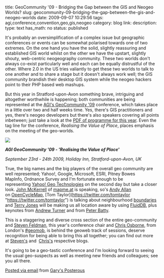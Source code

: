 title: GeoCommunity '09 - Bridging the Gap between the GIS and Neogeo Worlds? 
slug: geocommunity-09-bridging-the-gap-between-the-gis-and-neogeo-worlds
date: 2009-09-07 10:29:56
tags: agi,conference,convention,geo,gis,neogeo
category: blog
link: 
description: 
type: text
has_math: no
status: published

It's probably an oversimplification of a complex issue but geographic conferences or events can be somewhat polarised towards one of two extremes. On the one hand you have the solid, slightly reassuring and established GIS world whilst on the other we have the upstart, slightly shouty, web-centric neogeography community. These two worlds don't always co-exist particularly well and each can be equally distrustful of the other. Where 2.0 in the US tries valiantly to get these two worlds to talk to one another and to share a stage but it doesn't always work well; the GIS community brandish their desktop GIS system while the neogeo hackers point to their PHP based web mashups.


But this year in Stratford-upon-Avon something brave, intriguing and altogether worthwhile is happening; both communities are being represented at the [AGI's GeoCommunity '09](https://www.agi2009.com/ "https://www.agi2009.com/") conference, which takes place in a little over two and half weeks time. Yes, there's GIS practitioners and yes, there's neogeo developers but there's also speakers covering all points inbetween; just take a look at the [PDF of programme for this year](https://bit.ly/x2EwH "https://bit.ly/x2EwH"). Even the tag line for the conference, *Realising the Value of Place*, places emphasis on the meeting of the geo-worlds.

<!-- TEASER_END -->

![](https://posterous.com/getfile/files.posterous.com/vicchi/zl4wqcQc6MhrAgQM7LdXfADClSL3AuXm3gNtifnaE3qa6RVU1IrorG1Gd76i/the-agi09-geocommunity-logo.gif)

***AGI GeoCommunity '09 - 'Realising the Value of Place'***

*September 23rd - 24th 2009, Holiday Inn, Stratford-upon-Avon, UK*

True, the big names and the big players of the overall geo community are well represented; Yahoo!, Google, Microsoft, ESRI, Pitney Bowes MapInfo, Ordnance Survey and I'm fortunate enough to be representing [Yahoo! Geo Technologies](https://www.ygeoblog.com/ "https://www.ygeoblog.com/") on the second day but take a closer look. [John McKerrell](https://twitter.com/mcknut "https://twitter.com/mcknut") of [mapme.at](https://mapme.at/ "https://mapme.at/") is speaking, so's [Andy Allan](https://twitter.com/gravitystorm "https://twitter.com/gravitystorm") on [OpenCycleMap](https://opencyclemap.org/ "https://opencyclemap.org/"), [Tom Taylor](https://twitter.com/tomtaylor "https://twitter.com/tomtaylor") is talking about neighbourhood [boundaries](https://bit.ly/3BUmL "https://bit.ly/3BUmL") and [Terry Jones](https://twitter.com/terrycojones "https://twitter.com/terrycojones") will be making us all location aware by using [FluidDB](https://fluidinfo.com/ "https://fluidinfo.com/"), plus keynotes from [Andrew Turner](https://twitter.com/ajturner "https://twitter.com/ajturner") and from [Peter Batty](https://bit.ly/NVxdf "https://bit.ly/NVxdf").

This is a staggering and diverse cross section of the entire geo-community and [Steven Feldman](https://twitter.com/StevenFeldman/ "https://twitter.com/StevenFeldman/"), this year's conference chair and [Chris Osborne](https://twitter.com/osbornec/ "https://twitter.com/osbornec/"), from London's [#geomob](https://bit.ly/wBOEs "https://bit.ly/wBOEs"), is behind the geoweb track of sessions, deserve recognition for being able to bring this all together; you can find out more at [Steven's](https://bit.ly/1O0HLN "https://bit.ly/1O0HLN") and  [Chris's](https://bit.ly/jgrRN "https://bit.ly/jgrRN") respective blogs.

It's going to be a geo-tastic conference and I'm looking forward to seeing the usual geo-suspects as well as meeting new friends and colleagues; see you all there.


[Posted via email](https://posterous.com "https://posterous.com") from [Gary's Posterous](https://vicchi.posterous.com/geocommunity-09-bridging-the-gap-between-the "https://vicchi.posterous.com/geocommunity-09-bridging-the-gap-between-the")



